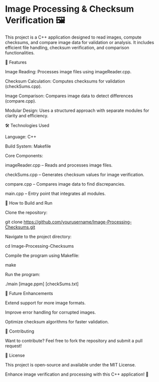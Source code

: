 # Image Processing & Checksum Verification 🖼️

This project is a C++ application designed to read images, compute checksums, and compare image data for validation or analysis. It includes efficient file handling, checksum verification, and comparison functionalities.

📌 Features

Image Reading: Processes image files using imageReader.cpp.

Checksum Calculation: Computes checksums for validation (checkSums.cpp).

Image Comparison: Compares image data to detect differences (compare.cpp).

Modular Design: Uses a structured approach with separate modules for clarity and efficiency.

🛠️ Technologies Used

Language: C++

Build System: Makefile

Core Components:

imageReader.cpp – Reads and processes image files.

checkSums.cpp – Generates checksum values for image verification.

compare.cpp – Compares image data to find discrepancies.

main.cpp – Entry point that integrates all modules.

🚀 How to Build and Run

Clone the repository:

git clone https://github.com/yourusername/Image-Processing-Checksums.git

Navigate to the project directory:

cd Image-Processing-Checksums

Compile the program using Makefile:

make 

Run the program:

./main [image.ppm] [checkSums.txt]

🔄 Future Enhancements

Extend support for more image formats.

Improve error handling for corrupted images.

Optimize checksum algorithms for faster validation.

🤝 Contributing

Want to contribute? Feel free to fork the repository and submit a pull request!

📜 License

This project is open-source and available under the MIT License.

Enhance image verification and processing with this C++ application! 🚀
